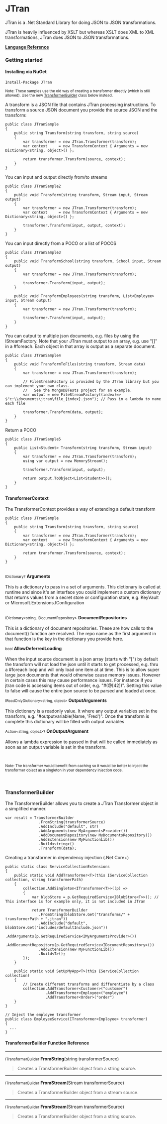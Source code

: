 # JTran
   JTran is a .Net Standard Library for doing JSON to JSON transformations.

   JTran is heavily influenced by XSLT but whereas XSLT does XML to XML transformations, JTran does JSON to JSON transformations.

   <strong>[Language Reference](docs/reference.md)</strong>

### Getting started

#### Installing via NuGet

    Install-Package JTran


<small>Note: These samples use the old way of creating a transformer directly (which is still allowed). Use the new [TransformerBuilder](#TransformerBuilder) class below instead.</small><br/>

A transform is a JSON file that contains JTran processing instructions. To transform a source JSON document you provide the source JSON and the transform:


    public class JTranSample
    {
        public string Transform(string transform, string source)
        {
            var transformer = new JTran.Transformer(transform);
            var context     = new TransformContext { Arguments = new Dictionary<string, object>() };

            return transformer.Transform(source, context);
        }
    }

You can input and output directly from/to streams

    public class JTranSample2
    {
        public void Transform(string transform, Stream input, Stream output)
        {
            var transformer = new JTran.Transformer(transform);
            var context     = new TransformContext { Arguments = new Dictionary<string, object>() };

            transformer.Transform(input, output, context);
        }
    }

You can input directly from a POCO or a list of POCOS

    public class JTranSample3
    {
        public void TransformSchool(string transform, School input, Stream output)
        {
            var transformer = new JTran.Transformer(transform);

            transformer.Transform(input, output);
        }

        public void TransformEmployees(string transform, List<Employee> input, Stream output)
        {
            var transformer = new JTran.Transformer(transform);

            transformer.Transform(input, output);
        }
    }

You can output to multiple json documents, e.g. files by using the IStreamFactory. Note that your JTran must output to an array, e.g. use "[]" in a #foreach. Each object in that array is output as a separate document.

    public class JTranSample4
    {
        public void TransformToFiles(string transform, Stream data)
        {
            var transformer = new JTran.Transformer(transform);

            // FileStreamFactory is provided by the JTran library but you can implement your own class. 
            //   See the MongoDBTests project for an example.
            var output = new FileStreamFactory((index)=> $"c:\\documents\jtran\file_{index}.json"); // Pass in a lambda to name each file

            transformer.Transform(data, output);
        }
    }

Return a POCO

    public class JTranSample5
    {
        public List<Student> Transform(string transform, Stream input)
        {
            var transformer = new JTran.Transformer(transform);
            using var output = new MemoryStream();

            transformer.Transform(input, output);

            return output.ToObject<List<Student>>();
        }
    }

#### TransformerContext

The TransformerContext provides a way of extending a default transform

    public class JTranSample
    {
        public string Transform(string transform, string source)
        {
            var transformer = new JTran.Transformer(transform);
            var context     = new TransformContext { Arguments = new Dictionary<string, object>() };

            return transformer.Transform(source, context);
        }
    }

<br />
<small>IDictionary<string, object>?</small> <b>Arguments</b><br /><br />
This is a dictionary to pass in a set of arguments. This dictionary is called at runtime and since it's an interface you could implement a custom dictionary that returns values from a secret store or configuration store, e.g. KeyVault or Microsoft.Extensions.IConfiguration<br /><br />

<small>IDictionary<string, IDocumentRepository></small> <b>DocumentRepositories</b><br /><br />
This is a dictionary of document repositories. These are how calls to the document() function are resolved. The repo name as the first argument in that function is the key in the dictionary you provide here.

<small>bool</small> <b>AllowDeferredLoading</b><br /><br />
When the input source document is a json array (starts with "[") by default the transform will not load the json until it starts to get processed, e.g. thru a #foreach loop and will only load one item at at time. This is to allow super large json documents that would otherwise cause memory issues. However in certain cases this may cause performance issues. For instance if you jtran code is accessing items out of order, e.g. "#(@[42])". Setting this value to false will cause the entire json source to be parsed and loaded at once.

<small>IReadOnlyDictionary<string, object></small> <b>OutputArguments</b><br /><br />
This dictionary is a readonly value. It where any output variables set in the transform, e.g. "#outputvariable(Name, 'Fred')". Once the transform is complete this dictionary will be filled with output variables

<small>Action<string, object>?</small> <b>OnOutputArgument</b><br /><br />
Allows a lambda expression to passed in that will be called immediately as soon as an output variable is set in the transform.

<br>

<small>Note: The transformer would benefit from caching so it would be better to inject the transformer object as a singleton in your dependency injection code.</small>
    
<br>

<a id="TransformerBuilder" />

### TransformerBuilder

The TransformerBuilder allows you to create a JTran Transformer object in a simplified manner. 

    var result = TransformerBuilder
                   .FromString(transformerSource)
                   .AddInclude("default", str)
                   .AddArguments(new MyArgumentsProvider())
                   .AddDocumentRepository(new MyDocumentsRepository())
                   .AddExtension(new MyFunctionLib())
                   .Build<string>()
                   .Transform(data);

Creating a transformer in dependency injection (.Net Core+)

    public static class ServiceCollectionExtensions
    {
        public static void AddTransformer<T>(this IServiceCollection collection, string transformerPath)
        {
            collection.AddSingleton<ITransformer<T>>((p) =>
            {
                var blobStore = p.GetRequiredService<IBlobStore<T>>(); // This interface is for example only, it is not included in JTran

                return TransformerBuilder
                   .FromString(blobStore.Get("transforms/" + transformerPath + ".jtran"))
                   .AddInclude("default", blobStore.Get("includes/defaultInclude.json"))
                   .AddArguments(p.GetRequiredService<IMyArgumentsProvider>())
                   .AddDocumentRepository(p.GetRequiredService<IDocumentRepository>())
                   .AddExtension(new MyFunctionLib())
                   .Build<T>();
            }); 
        }

        public static void SetUpMyApp<T>(this IServiceCollection collection)
        {
            // Create different transforms and differentiate by a class
            collection.AddTransformer<Customer>("customer")
                      .AddTransformer<Employee>("employee")
                      .AddTransformer<Order>("order")           
        }
    }

    // Inject the employee transformer
    public class EmployeeService(ITransformer<Employee> transformer)
    {
      ...
    }
  
  #### TransformerBuilder Function Reference

---
<small>ITransformerBuilder</small> <b>FromString</b>(string transformerSource)<br />
>Creates a TransformerBuilder object from a string source.

---
<small>ITransformerBuilder</small> <b>FromStream</b>(Stream transformerSource)<br />
>Creates a TransformerBuilder object from a stream source.

---
<small>ITransformerBuilder</small> <b>FromStream</b>(Stream transformerSource)<br />
>Creates a TransformerBuilder object from a string source.


